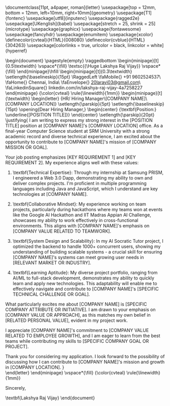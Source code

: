 \documentclass[11pt, a4paper, roman]{letter}
\usepackage[top = 12mm, bottom = 12mm, left=10mm, right=10mm]{geometry}
\usepackage[T1]{fontenc}
\usepackage[utf8]{inputenc}
\usepackage{ragged2e}
\usepackage[UKenglish]{babel}
\usepackage[stretch = 25, shrink = 25]{microtype}
\usepackage{graphicx}
\usepackage{fontawesome}
\usepackage{fancyhdr}
\usepackage{enumitem}
\usepackage{xcolor}
\definecolor{cvteal}{HTML}{008080}
\definecolor{cvblue}{HTML}{304263}
\usepackage[colorlinks = true, urlcolor = black, linkcolor = white]{hyperref}

\begin{document}
\pagestyle{empty}
\raggedbottom
\begin{minipage}[t]{0.5\textwidth}
    \vspace*{\fill}
    \textsc{{\Huge Lakshya Raj Vijay}}
    \vspace*{\fill}
\end{minipage}\hfill
\begin{minipage}[t]{0.3\textwidth}
    \setlength{\baselineskip}{15pt}
    \RaggedLeft 
    \faMobile{} +91 9602524537\\
    \faHome{} Chennai, India\\ 
    \faEnvelope{} 20laravi03@gmail.com\\ 
    \faLinkedinSquare{} linkedin.com/in/lakshya-raj-vijay-4a7258227
\end{minipage}
{\color{cvteal} \rule{\linewidth}{1mm}}
\begin{minipage}[t]{\textwidth}
    \begin{letter} {HR/ Hiring Manager\\[COMPANY NAME]\\[COMPANY LOCATION]}
\setlength{\parskip}{5pt}
\setlength{\baselineskip}{15pt}
    \opening{Dear Hiring Manager,}
    \begin{center} {\textbf{Position:} \underline{[POSITION TITLE]}} \end{center}
\setlength{\parskip}{20pt}
\justifying{
I am writing to express my strong interest in the [POSITION TITLE] position at [COMPANY NAME]'s [COMPANY LOCATION] office. As a final-year Computer Science student at SRM University with a strong academic record and diverse technical experience, I am excited about the opportunity to contribute to [COMPANY NAME]'s mission of [COMPANY MISSION OR GOAL].

Your job posting emphasizes [KEY REQUIREMENT 1] and [KEY REQUIREMENT 2]. My experience aligns well with these values:

1. \textbf{Technical Expertise}: Through my internship at Samsung PRISM, I engineered a Web 3.0 Dapp, demonstrating my ability to own and deliver complex projects. I'm proficient in multiple programming languages including Java and JavaScript, which I understand are key technologies at [COMPANY NAME].

2. \textbf{Collaborative Mindset}: My experience working on team projects, particularly during hackathons where my teams won at events like the Google AI Hackathon and IIT Madras Appian AI Challenge, showcases my ability to work effectively in cross-functional environments. This aligns with [COMPANY NAME]'s emphasis on [COMPANY VALUE RELATED TO TEAMWORK].

3. \textbf{System Design and Scalability}: In my AI Socratic Tutor project, I optimized the backend to handle 1000+ concurrent users, showing my understanding of building scalable systems - a crucial skill for ensuring [COMPANY NAME]'s systems can meet growing user needs in [RELEVANT MARKET OR INDUSTRY].

4. \textbf{Learning Aptitude}: My diverse project portfolio, ranging from AI/ML to full-stack development, demonstrates my ability to quickly learn and apply new technologies. This adaptability will enable me to effectively navigate and contribute to [COMPANY NAME]'s [SPECIFIC TECHNICAL CHALLENGE OR GOAL].

What particularly excites me about [COMPANY NAME] is [SPECIFIC COMPANY ATTRIBUTE OR INITIATIVE]. I am drawn to your emphasis on [COMPANY VALUE OR APPROACH], as this matches my own belief in [RELATED PERSONAL VALUE], evident in my project work.

I appreciate [COMPANY NAME]'s commitment to [COMPANY VALUE RELATED TO EMPLOYEE GROWTH], and I am eager to learn from the best teams while contributing my skills to [SPECIFIC COMPANY GOAL OR PROJECT].

Thank you for considering my application. I look forward to the possibility of discussing how I can contribute to [COMPANY NAME]'s mission and growth in [COMPANY LOCATION].
}   
\end{letter}
\end{minipage}
\vspace*{\fill}
{\color{cvteal} \rule{\linewidth}{1mm}}

Sincerely,

\textbf{Lakshya Raj Vijay}
\end{document}
